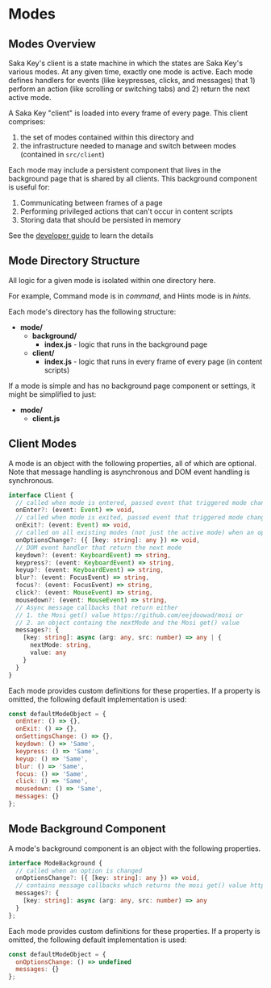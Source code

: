# Modes

## Modes Overview

Saka Key's client is a state machine in which the states are Saka Key's various modes. At any given time, exactly one mode is active. Each mode defines handlers for events (like keypresses, clicks, and messages) that 1) perform an action (like scrolling or switching tabs) and 2) return the next active mode.

A Saka Key "client" is loaded into every frame of every page. This client comprises:
  1. the set of modes contained within this directory and
  2. the infrastructure needed to manage and switch between modes (contained in `src/client`)

Each mode may include a persistent component that lives in the background page that is shared by all clients. This background component is useful for:
  1. Communicating between frames of a page
  2. Performing privileged actions that can't occur in content scripts
  3. Storing data that should be persisted in memory

See the [developer guide](/notes/developer_guide.md) to learn the details

## Mode Directory Structure

All logic for a given mode is isolated within one directory here.

For example, Command mode is in *command*, and Hints mode is in  *hints*.

Each mode's directory has the following structure:

* **mode/**
  * **background/**
    * **index.js** - logic that runs in the background page
  * **client/**
    * **index.js** - logic that runs in every frame of every page (in content scripts)

If a mode is simple and has no background page component or settings, it might be simplified to just:

* **mode/**
  * **client.js**

## Client Modes

A mode is an object with the following properties, all of which are optional. Note that message handling is asynchronous and DOM event handling is synchronous.

```typescript
interface Client {
  // called when mode is entered, passed event that triggered mode change
  onEnter?: (event: Event) => void,
  // called when mode is exited, passed event that triggered mode change
  onExit?: (event: Event) => void,
  // called on all existing modes (not just the active mode) when an option is changed
  onOptionsChange?: ({ [key: string]: any }) => void,
  // DOM event handler that return the next mode
  keydown?: (event: KeyboardEvent) => string,
  keypress?: (event: KeyboardEvent) => string,
  keyup?: (event: KeyboardEvent) => string,
  blur?: (event: FocusEvent) => string,
  focus?: (event: FocusEvent) => string,
  click?: (event: MouseEvent) => string,
  mousedown?: (event: MouseEvent) => string,
  // Async message callbacks that return either
  // 1. the Mosi get() value https://github.com/eejdoowad/mosi or
  // 2. an object containg the nextMode and the Mosi get() value
  messages?: {
    [key: string]: async (arg: any, src: number) => any | {
      nextMode: string,
      value: any
    }
  }
}
```

Each mode provides custom definitions for these properties. If a property is omitted, the following default implementation is used:

```javascript
const defaultModeObject = {
  onEnter: () => {},
  onExit: () => {},
  onSettingsChange: () => {},
  keydown: () => 'Same',
  keypress: () => 'Same',
  keyup: () => 'Same',
  blur: () => 'Same',
  focus: () => 'Same',
  click: () => 'Same',
  mousedown: () => 'Same',
  messages: {}
};
```

## Mode Background Component

A mode's background component is an object with the following properties.

```typescript
interface ModeBackground {
  // called when an option is changed
  onOptionsChange?: ({ [key: string]: any }) => void,
  // contains message callbacks which returns the mosi get() value https://github.com/eejdoowad/mosi
  messages?: {
    [key: string]: async (arg: any, src: number) => any
  }
};
```

Each mode provides custom definitions for these properties. If a property is omitted, the following default implementation is used:

```javascript
const defaultModeObject = {
  onOptionsChange: () => undefined
  messages: {}
};
```
